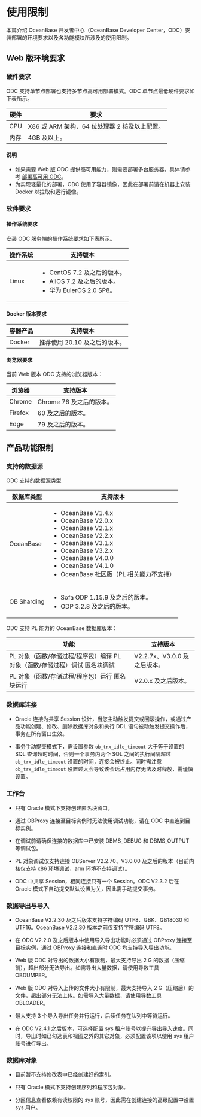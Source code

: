 # 使用限制

本篇介绍 OceanBase 开发者中心（OceanBase Developer Center，ODC）安装部署的环境要求以及各功能模块所涉及的使用限制。

## Web 版环境要求

### 硬件要求

ODC 支持单节点部署也支持多节点高可用部署模式。ODC 单节点最低硬件要求如下表所示。

|硬件|要求|
|------|------|
|CPU|X86 或 ARM 架构，64 位处理器 2 核及以上配置。|
|内存|4GB 及以上。|

<main id="notice" type='explain'>
   <h4>说明</h4>
   <ul>
   <li>如果需要 Web 版 ODC 提供高可用能力，则需要部署多台服务器。具体请参考 <a href="../1100.deployment-guide/400.deploy-the-ha-odc/100.ha-odc-deployment-process.md">部署高可用 ODC</a>。</li>
   <li>为实现轻量化的部署，ODC 使用了容器镜像，因此在部署前请在机器上安装 Docker 以拉取和运行镜像。</li>
   </ul>
</main>

### 软件要求

#### 操作系统要求

安装 ODC 服务端的操作系统要求如下表所示。

|操作系统| 支持版本 |
|----------|--------|
|Linux|<ul><li>CentOS 7.2 及之后的版本。</li><li>AliOS 7.2 及之后的版本。</li><li>华为 EulerOS 2.0 SP8。</li></ul>|

#### Docker 版本要求

|容器产品| 支持版本 |
|----------|--------|
|Docker|推荐使用 20.10 及之后的版本。|

#### 浏览器要求

当前 Web 版本 ODC 支持的浏览器版本：

|   浏览器    |  支持版本|
|----------|---------------------|
| Chrome | Chrome 76 及之后的版本。  |
| Firefox| 60 及之后的版本。|
| Edge| 79 及之后的版本。|

## 产品功能限制

### 支持的数据源

ODC 支持的数据源类型

|  数据库类型  |  支持版本  |
|-----------|-----------|
| OceanBase | <ul><li> OceanBase V1.4.x</li><li> OceanBase V2.0.x</li><li> OceanBase V2.1.x</li><li> OceanBase V2.2.x</li><li> OceanBase V3.1.x</li><li> OceanBase V3.2.x</li>   <li>OceanBase V4.0.0 </li>   <li>OceanBase V4.1.0</li><li>OceanBase 社区版（PL 相关能力不支持）</li></ul>     |
|OB Sharding|<ul><li>Sofa ODP 1.15.9 及之后的版本。</li><li>ODP 3.2.8 及之后的版本。</li></ul>|

ODC 支持 PL 能力的 OceanBase 数据库版本：

|功能  |         支持版本          |
|--------|-----------------------|
| PL 对象（函数/存储过程/程序包）编译 PL 对象（函数/存储过程）调试 匿名块调试 | V2.2.7x、V3.0.0 及之后版本。 |
| PL 对象（函数/存储过程/程序包）运行 匿名块运行| V2.0.x 及之后版本。         |

### 数据库连接

- Oracle 连接为共享 Session 设计，当您主动触发提交或回滚操作，或通过产品功能创建、修改、删除数据库对象和执行 DDL 语句被动触发提交操作后，事务在所有窗口生效。

- 事务手动提交模式下，需设置参数 `ob_trx_idle_timeout` 大于等于设置的 SQL 查询超时时间，否则一个事务内两个 SQL 之间的执行间隔超过 `ob_trx_idle_timeout` 设置的时间，连接会被终止。同时需注意 `ob_trx_idle_timeout` 设置过大会导致该会话占用内存无法及时释放，需谨慎设置。

### 工作台

- 只有 Oracle 模式下支持创建匿名块窗口。

- 通过 OBProxy 连接至目标实例时无法使用调试功能，请在 ODC 中直连到目标实例。

- 在调试前请确保连接的数据库中已安装 DBMS_DEBUG 和 DBMS_OUTPUT 等调试包。

- PL 对象调试仅支持连接 OBServer V2.2.70、V3.0.00 及之后的版本（目前内核仅支持 x86 环境调试，arm 环境不支持调试）。

- ODC 中共享 Session，相同连接只有一个 Session。ODC V2.3.2 后在 Oracle 模式下自动提交默认设置为关，因此需手动提交事务。

### 数据导出与导入

* OceanBase V2.2.30 及之后版本支持字符编码 UTF8、GBK、GB18030 和 UTF16。OceanBase V2.2.30 版本之前仅支持字符编码 UTF8。

* 在 ODC V2.2.0 及之后版本中使用导入导出功能时必须通过 OBProxy 连接至目标实例，通过 OBProxy 连接和直连时 ODC 均支持导入导出功能。

* Web 版 ODC 对导出的数据大小有限制，最大支持导出 2 G 的数据（压缩前），超出部分无法导出。如需导出大量数据，请使用导数工具 OBDUMPER。

* Web 版 ODC 对导入上传的文件大小有限制，最大支持导入 2 G（压缩后）的文件，超出部分无法上传。如需导入大量数据，请使用导数工具 OBLOADER。

* 最大支持 3 个导入导出任务并行运行，后续任务在队列中等待运行。

* 在 ODC V2.4.1 之后版本，可选择配置 sys 租户账号以提升导出导入速度。同时，导出时如已勾选表和视图之外的其它对象，必须配置该项以使用 sys 租户账号进行导出。

### 数据库对象

* 目前暂不支持修改表中已经创建好的索引。

* 只有 Oracle 模式下支持创建序列和程序包对象。

* 分区信息查看依赖有读权限的 sys 账号，因此需在创建连接的高级配置中设置 sys 用户。
